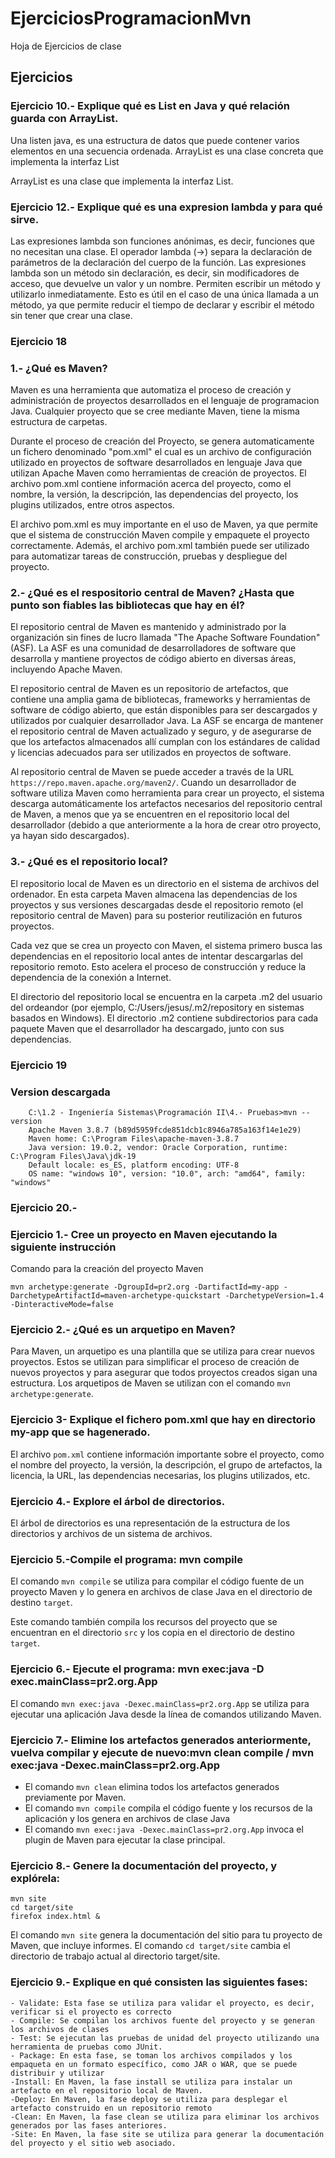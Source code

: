 # EjerciciosProgramacionMvn
Hoja de Ejercicios de clase

## Ejercicios

### Ejercicio 10.- Explique qué es List en Java y qué relación guarda con ArrayList.

Una listen java, es una estructura de datos que puede contener varios elementos en una secuencia ordenada.
ArrayList es una clase concreta que implementa la interfaz List

ArrayList es una clase que implementa la interfaz List.


### Ejercicio 12.- Explique qué es una expresion lambda y para qué sirve.
Las expresiones lambda son funciones anónimas, es decir, funciones que no necesitan una clase. El operador lambda (->) separa la declaración de parámetros de la declaración del cuerpo de la función. Las expresiones lambda son un método sin declaración, es decir, sin modificadores de acceso, que devuelve un valor y un nombre. Permiten escribir un método y utilizarlo inmediatamente. Esto es útil en el caso de una única llamada a un método, ya que permite reducir el tiempo de declarar y escribir el método sin tener que crear una clase.


### Ejercicio 18

### 1.- ¿Qué es Maven?

Maven es una herramienta que automatiza el proceso de creación y administración de proyectos desarrollados en el lenguaje de programacion Java.
Cualquier proyecto que se cree mediante Maven, tiene la misma estructura de carpetas. 

Durante el proceso de creación del Proyecto, se genera automaticamente un fichero denominado "pom.xml" el cual es un archivo de configuración utilizado en proyectos de software desarrollados en lenguaje Java que utilizan Apache Maven como herramientas de creación de proyectos. El archivo pom.xml contiene información acerca del proyecto, como el nombre, la versión, la descripción, las dependencias del proyecto, los plugins utilizados, entre otros aspectos.

El archivo pom.xml es muy importante en el uso de Maven, ya que permite que el sistema de construcción Maven compile y empaquete el proyecto correctamente. Además, el archivo pom.xml también puede ser utilizado para automatizar tareas de construcción, pruebas y despliegue del proyecto.

### 2.- ¿Qué es el respositorio central de Maven? ¿Hasta que punto son fiables las bibliotecas que hay en él?

El repositorio central de Maven es mantenido y administrado por la organización sin fines de lucro llamada "The Apache Software Foundation" (ASF). La ASF es una comunidad de desarrolladores de software que desarrolla y mantiene proyectos de código abierto en diversas áreas, incluyendo Apache Maven.

El repositorio central de Maven es un repositorio de artefactos, que contiene una amplia gama de bibliotecas, frameworks y herramientas de software de código abierto, que están disponibles para ser descargados y utilizados por cualquier desarrollador Java. La ASF se encarga de mantener el repositorio central de Maven actualizado y seguro, y de asegurarse de que los artefactos almacenados allí cumplan con los estándares de calidad y licencias adecuados para ser utilizados en proyectos de software.

Al repositorio central de Maven se puede acceder a través de la URL `https://repo.maven.apache.org/maven2/`. Cuando un desarrollador de software utiliza Maven como herramienta para crear un proyecto, el sistema descarga automáticamente los artefactos necesarios del repositorio central de Maven, a menos que ya se encuentren en el repositorio local del desarrollador (debido a que anteriormente a la hora de crear otro proyecto, ya hayan sido descargados).

### 3.- ¿Qué es el repositorio local?

El repositorio local de Maven es un directorio en el sistema de archivos del ordenador. En esta carpeta Maven almacena las dependencias de los proyectos y sus versiones descargadas desde el repositorio remoto (el repositorio central de Maven) para su posterior reutilización en futuros proyectos.

Cada vez que se crea un proyecto con Maven, el sistema primero busca las dependencias en el repositorio local antes de intentar descargarlas del repositorio remoto. Esto acelera el proceso de construcción y reduce la dependencia de la conexión a Internet.

El directorio del repositorio local se encuentra en la carpeta .m2 del usuario del ordeandor (por ejemplo, C:/Users/jesus/.m2/repository en sistemas basados en Windows). El directorio .m2 contiene subdirectorios para cada paquete Maven que el desarrollador ha descargado, junto con sus dependencias.

### Ejercicio 19
### Version descargada
```
    C:\1.2 - Ingeniería Sistemas\Programación II\4.- Pruebas>mvn --version
    Apache Maven 3.8.7 (b89d5959fcde851dcb1c8946a785a163f14e1e29)
    Maven home: C:\Program Files\apache-maven-3.8.7
    Java version: 19.0.2, vendor: Oracle Corporation, runtime: C:\Program Files\Java\jdk-19
    Default locale: es_ES, platform encoding: UTF-8
    OS name: "windows 10", version: "10.0", arch: "amd64", family: "windows"
```

### Ejercicio 20.-

### Ejercicio 1.- Cree un proyecto en Maven ejecutando la siguiente instrucción

Comando para la creación del proyecto Maven
```
mvn archetype:generate -DgroupId=pr2.org -DartifactId=my-app -DarchetypeArtifactId=maven-archetype-quickstart -DarchetypeVersion=1.4 -DinteractiveMode=false
```

### Ejercicio 2.- ¿Qué es un arquetipo en Maven?

Para Maven, un arquetipo es una plantilla que se utiliza para crear nuevos proyectos. Estos se utilizan para simplificar el proceso de creación de nuevos proyectos y para asegurar que todos proyectos creados sigan una estructura.
Los arquetipos de Maven se utilizan con el comando `mvn archetype:generate`.



### Ejercicio 3- Explique el fichero pom.xml que hay en directorio my-app que se hagenerado.

El archivo `pom.xml` contiene información importante sobre el proyecto, como el nombre del proyecto, la versión, la descripción, el grupo de artefactos, la licencia, la URL, las dependencias necesarias, los plugins utilizados, etc.

### Ejercicio 4.- Explore el árbol de directorios.

El árbol de directorios es una representación de la estructura de los directorios y archivos de un sistema de archivos.

### Ejercicio 5.-Compile el programa: mvn compile

El comando `mvn compile` se utiliza para compilar el código fuente de un proyecto Maven y lo genera en archivos de clase Java en el directorio de destino `target`.

Este comando también compila los recursos del proyecto que se encuentran en el directorio `src` y los copia en el directorio de destino `target`.


### Ejercicio 6.- Ejecute el programa: mvn exec:java -D exec.mainClass=pr2.org.App

El comando `mvn exec:java -Dexec.mainClass=pr2.org.App` se utiliza para ejecutar una aplicación Java desde la línea de comandos utilizando Maven.

### Ejercicio 7.- Elimine los artefactos generados anteriormente, vuelva compilar y ejecute de nuevo:mvn clean compile /  mvn exec:java -Dexec.mainClass=pr2.org.App

- El comando `mvn clean` elimina todos los artefactos generados previamente por Maven.
- El comando `mvn compile` compila el código fuente y los recursos de la aplicación y los genera en archivos de clase Java
- El comando `mvn exec:java -Dexec.mainClass=pr2.org.App` invoca el plugin de Maven para ejecutar la clase principal.

### Ejercicio 8.- Genere la documentación del proyecto, y explórela:
```
mvn site
cd target/site
firefox index.html &
```
El comando `mvn site` genera la documentación del sitio para tu proyecto de Maven, que incluye informes.
El comando `cd target/site` cambia el directorio de trabajo actual al directorio target/site.

### Ejercicio 9.- Explique en qué consisten las siguientes fases:
```
- Validate: Esta fase se utiliza para validar el proyecto, es decir, verificar si el proyecto es correcto
- Compile: Se compilan los archivos fuente del proyecto y se generan los archivos de clases 
- Test: Se ejecutan las pruebas de unidad del proyecto utilizando una herramienta de pruebas como JUnit.
- Package: En esta fase, se toman los archivos compilados y los empaqueta en un formato específico, como JAR o WAR, que se puede distribuir y utilizar
-Install: En Maven, la fase install se utiliza para instalar un artefacto en el repositorio local de Maven.
-Deploy: En Maven, la fase deploy se utiliza para desplegar el artefacto construido en un repositorio remoto
-Clean: En Maven, la fase clean se utiliza para eliminar los archivos generados por las fases anteriores.
-Site: En Maven, la fase site se utiliza para generar la documentación del proyecto y el sitio web asociado.
```

